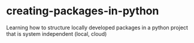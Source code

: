 # creating-packages-in-python
Learning how to structure locally developed packages in a python project that is system independent (local, cloud)
